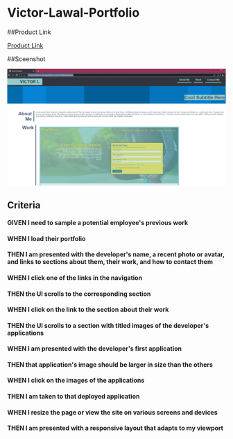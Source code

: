 # Victor-Lawal-Portfolio

##Product Link

[Product Link](https://viclawal27.github.io/Victor-Lawal-Portfolio/)


##Sceenshot

![Screenshot of working product](./assets/images/porfolio.jpg)
 
## Criteria

#### GIVEN I need to sample a potential employee's previous work

#### WHEN I load their portfolio

#### THEN I am presented with the developer's name, a recent photo or  avatar, and links to sections about them, their work, and how to contact them

#### WHEN I click one of the links in the navigation

#### THEN the UI scrolls to the corresponding section

#### WHEN I click on the link to the section about their work

#### THEN the UI scrolls to a section with titled images of the developer's applications

#### WHEN I am presented with the developer's first application

#### THEN that application's image should be larger in size than the others

#### WHEN I click on the images of the applications

#### THEN I am taken to that deployed application

#### WHEN I resize the page or view the site on various screens and devices

#### THEN I am presented with a responsive layout that adapts to my viewport
